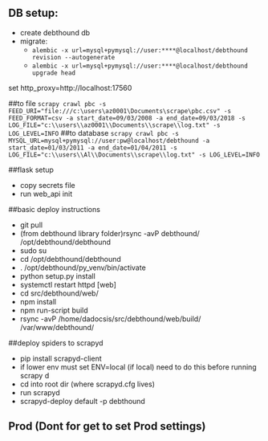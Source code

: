 ## DB setup:
- create debthound db
- migrate:
    - ```alembic -x url=mysql+pymysql://user:****@localhost/debthound revision --autogenerate```
    - ```alembic -x url=mysql+pymysql://user:****@localhost/debthound upgrade head```


set http_proxy=http://localhost:17560

##to file
```scrapy crawl pbc -s FEED_URI="file:///c:\users\az0001\Documents\scrape\pbc.csv" -s FEED_FORMAT=csv -a start_date=09/03/2008 -a end_date=09/03/2018 -s LOG_FILE="c:\\users\\az0001\\Documents\\scrape\\log.txt" -s LOG_LEVEL=INFO```
##to database
```scrapy crawl pbc -s MYSQL_URL=mysql+pymysql://user:pw@localhost/debthound -a start_date=01/03/2011 -a end_date=01/04/2011 -s LOG_FILE="c:\\users\\Al\\Documents\\scrape\\log.txt" -s LOG_LEVEL=INFO```

##flask setup
- copy secrets file
- run web_api init

##basic deploy instructions
- git pull
- (from debthound library folder)rsync -avP debthound/ /opt/debthound/debthound
- sudo su
- cd /opt/debthound/debthound
- . /opt/debthound/py_venv/bin/activate
- python setup.py install
- systemctl restart httpd
[web]
- cd src/debthound/web/
- npm install
- npm run-script build
- rsync -avP /home/dadocsis/src/debthound/web/build/  /var/www/debthound/



##deploy spiders to scrapyd
- pip install scrapyd-client
- if lower env must set ENV=local (if local) need to do this before running scrapy d
- cd into root dir (where scrapyd.cfg lives)
- run scrapyd 
- scrapyd-deploy default -p debthound

## Prod (Dont for get to set Prod settings)
